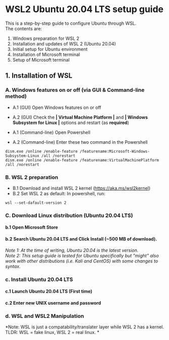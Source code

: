 # WSL2 Ubuntu 20.04 LTS setup guide
This is a step-by-step guide to configure Ubuntu through WSL.  
The contents are:  
1. Windows preparation for WSL 2
2. Installation and updates of WSL 2 (Ubuntu 20.04)
3. Initial setup for Ubuntu environment
4. Installation of Microsoft terminal
5. Setup of Microsoft terminal



## 1. Installation of WSL

### A. Windows features on or off (via GUI & Command-line method)  

+ A.1 (GUI) Open Windows features on or off   
+ A.2 (GUI) Check the **| Virtual Machine Platform |** and **| Windows Subsystem for Linux |** options and restart (as **required**)  

+ A.1 (Command-line) Open Powershell  
+ A.2 (Command-line) Enter these two command in the Powershell  
```
dism.exe /online /enable-feature /featurename:Microsoft-Windows-Subsystem-Linux /all /norestart
dism.exe /online /enable-feature /featurename:VirtualMachinePlatform /all /norestart
```

### B. WSL 2 preparation
+ B.1 Download and install WSL 2 kernel (https://aka.ms/wsl2kernel)
+ B.2 Set WSL 2 as default: In powershell, run:    
```
wsl --set-dafault-version 2
```

### C. Download Linux distribution (Ubuntu 20.04 LTS)
#### b.1 Open **Microsoft Store** 
#### b.2 Search **Ubuntu 20.04 LTS** and Click Install (~500 MB of download).  
*Note 1: At the time of writing, Ubuntu 20.04 is the latest version.*  
*Note 2: This setup guide is tested for Ubuntu specifically but "might" also work with other distributions (i.e. Kali and CentOS) with some changes to syntax.*  

### c. Install Ubuntu 20.04 LTS

#### c.1 Launch Ubuntu 20.04 LTS (First time)
#### c.2 Enter new UNIX username and password

### d. WSL and WSL2 Manipulation

*Note: WSL is just a compatability/translater layer while WSL 2 has a kernel. TLDR: WSL = fake linux, WSL 2 = real linux. *
